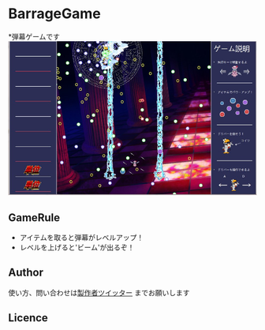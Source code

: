 # BarrageGame
*弾幕ゲームです  
![UI](https://github.com/OkanoShogo0903/BarrageGame/blob/master/image.jpg-large.jpg "イメージ画像")

## GameRule
* アイテムを取ると弾幕がレベルアップ！  
* レベルを上げると'ビーム'が出るぞ！  

## Author
使い方、問い合わせは[製作者ツイッター](https://twitter.com/okanosyogo)
までお願いします

## Licence

